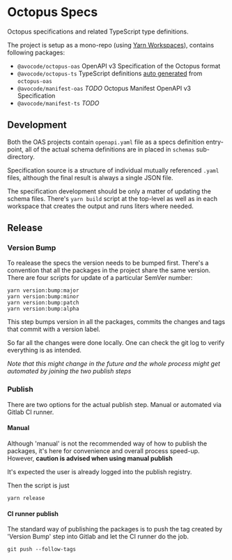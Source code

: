 # Octopus Specs

Octopus specifications and related TypeScript type definitions.

The project is setup as a mono-repo (using [Yarn Workspaces](https://classic.yarnpkg.com/lang/en/docs/workspaces/)), contains following packages:

- `@avocode/octopus-oas` OpenAPI v3 Specification of the Octopus format
- `@avocode/octopus-ts`  TypeScript definitions [auto generated](auto-generated) from `octopus-oas`
- `@avocode/manifest-oas` *TODO* Octopus Manifest OpenAPI v3 Specification
- `@avocode/manifest-ts` *TODO*

## Development

Both the OAS projects contain `openapi.yaml` file as a specs definition entry-point, all of the actual schema definitions are in placed in `schemas` sub-directory.

Specification source is a structure of individual mutually referenced `.yaml` files, although the final result is always a single JSON file.

The specification development should be only a matter of updating the schema files. There's `yarn build` script at the top-level as well as in each workspace that creates the output and runs liters where needed.

## Release

### Version Bump

To realease the specs the version needs to be bumped first. There's a convention that all the packages in the project share the same version. There are four scripts for update of a particular SemVer number:

```
yarn version:bump:major
yarn version:bump:minor
yarn version:bump:patch
yarn version:bump:alpha
```

This step bumps version in all the packages, commits the changes and tags that commit with a version label.

So far all the changes were done locally. One can check the git log to verify everything is as intended. 

_Note that this might change in the future and the whole process might get automated by joining the two publish steps_

### Publish

There are two options for the actual publish step. Manual or automated via Gitlab CI runner.

#### Manual

Although 'manual' is not the recommended way of how to publish the packages, it's here for convenience and overall process speed-up. However, **caution is advised when using manual publish**

It's expected the user is already logged into the publish registry.

Then the script is just

```
yarn release
```

#### CI runner publish

The standard way of publishing the packages is to push the tag created by 'Version Bump' step into Gitlab and let the CI runner do the job.

```
git push --follow-tags
```

